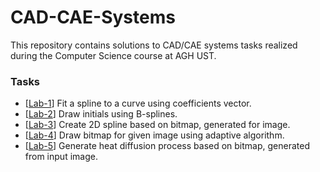 # CAD-CAE-Systems

This repository contains solutions to CAD/CAE systems tasks realized during the Computer Science course at AGH UST.

### Tasks

- \[[Lab-1](https://github.com/karpinsk/CAD-CAE-Systems/tree/main/splines)] Fit a spline to a curve using coefficients vector.
- \[[Lab-2](https://github.com/karpinsk/CAD-CAE-Systems/tree/main/splines_2d)] Draw initials using B-splines.
- \[[Lab-3](https://github.com/karpinsk/CAD-CAE-Systems/tree/main/bitmap)] Create 2D spline based on bitmap, generated for image.
- \[[Lab-4](https://github.com/karpinsk/CAD-CAE-Systems/tree/main/bitmap-approximation)] Draw bitmap for given image using adaptive algorithm.
- \[[Lab-5](https://github.com/xenoteo/Concurrent-Computing/tree/main/src/xenoteo/com/github/lab4)] Generate heat diffusion process based on bitmap, generated from input image.
